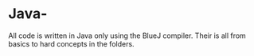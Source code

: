 # Java-
All code is written in Java only using the BlueJ compiler. Their is all from basics to hard concepts in the folders.
